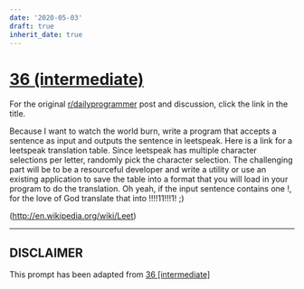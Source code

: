 ```yaml
---
date: '2020-05-03'
draft: true
inherit_date: true
---
```


# [36 (intermediate)](https://www.reddit.com/r/dailyprogrammer/comments/ruixl/452012_challenge_36_intermediate/)

For the original [r/dailyprogrammer](https://www.reddit.com/r/dailyprogrammer/) post and discussion, click the link in the title.

Because I want to watch the world burn, write a program that accepts a sentence as input and outputs the sentence in leetspeak.  Here is a link for a leetspeak translation table.  Since leetspeak has multiple character selections per letter, randomly pick the character selection.  The challenging part will be to be a resourceful developer and write a utility or use an existing application to save the table into a format that you will load in your program to do the translation.  Oh yeah, if the input sentence contains one !, for the love of God translate that into !!!!11!!!1! ;)

(http://en.wikipedia.org/wiki/Leet)

----
## **DISCLAIMER**
This prompt has been adapted from [36 [intermediate]](https://www.reddit.com/r/dailyprogrammer/comments/ruixl/452012_challenge_36_intermediate/
)
